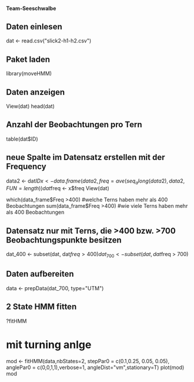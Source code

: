 #### Team-Seeschwalbe

## Daten einlesen
dat <- read.csv("slick2-h1-h2.csv")
## Paket laden
library(moveHMM)
## Daten anzeigen
View(dat)
head(dat)

## Anzahl der Beobachtungen pro Tern
table(dat$ID)

## neue Spalte im Datensatz erstellen mit der Frequency
data2 <- dat$ID
x <- data.frame(data2, freq=ave(seq_along(data2), data2, FUN=length))
dat$freq <- x$freq
View(dat)

which(data_frame$Freq >400) #welche Terns haben mehr als 400 Beobachtungen
sum(data_frame$Freq >400) #wie viele Terns haben mehr als 400 Beobachtungen

## Datensatz nur mit Terns, die >400 bzw. >700 Beobachtungspunkte besitzen
dat_400 <- subset(dat, dat$freq > 400)
dat_700 <- subset(dat, dat$freq > 700)

## Daten aufbereiten
data <- prepData(dat_700, type="UTM")

## 2 State HMM fitten
?fitHMM
# mit turning anlge
mod <- fitHMM(data,nbStates=2, stepPar0 = c(0.1,0.25, 0.05, 0.05), anglePar0 = c(0,0,1,1),verbose=1, angleDist="vm",stationary=T)
plot(mod)
mod
